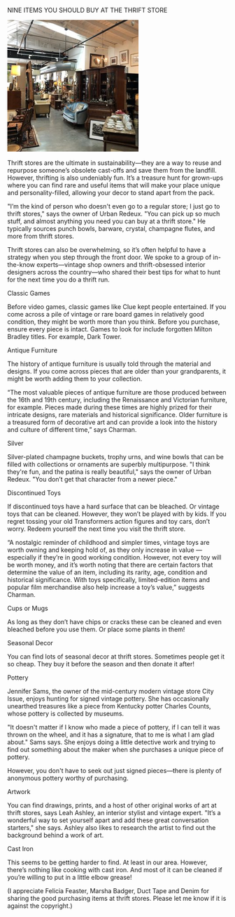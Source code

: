 NINE ITEMS YOU SHOULD BUY AT THE THRIFT STORE


![NINE ITEMS YOU SHOULD BUY AT THE THRIFT STORE](https://github.com/ywangnccu/ywang/blob/main/images/ThriftStore.jpg)

Thrift stores are the ultimate in sustainability—they are a way to reuse and repurpose someone’s obsolete cast-offs and save them from the landfill. However, thrifting is also undeniably fun. 
It’s a treasure hunt for grown-ups where you can find rare and useful items that will make your place unique and personality-filled, allowing your decor to stand apart from the pack.

"I’m the kind of person who doesn't even go to a regular store; I just go to thrift stores," says the owner of Urban Redeux. "You can pick up so much stuff, and almost anything you need you can buy at a thrift store." 
He typically sources punch bowls, barware, crystal, champagne flutes, and more from thrift stores.

Thrift stores can also be overwhelming, so it’s often helpful to have a strategy when you step through the front door. We spoke to a group of in-the-know experts—vintage shop owners and thrift-obsessed interior designers across the country—who shared their best tips for what to hunt for the next time you do a thrift run.

Classic Games

Before video games, classic games like Clue kept people entertained. If you come across a pile of vintage or rare board games in relatively good condition, they might be worth more than you think. 
Before you purchase, ensure every piece is intact. Games to look for include forgotten Milton Bradley titles. For example, Dark Tower.

Antique Furniture

The history of antique furniture is usually told through the material and designs. If you come across pieces that are older than your grandparents, it might be worth adding them to your collection.

“The most valuable pieces of antique furniture are those produced between the 16th and 19th century, including the Renaissance and Victorian furniture, 
for example. Pieces made during these times are highly prized for their intricate designs, rare materials and historical significance. Older furniture is a treasured form of decorative art and can provide a look into the history and culture of different time,” says Charman.

Silver

Silver-plated champagne buckets, trophy urns, and wine bowls that can be filled with collections or ornaments are superbly multipurpose. "I think they're fun, and the patina is really beautiful," says the owner of Urban Redeux. "You don’t get that character from a newer piece."

Discontinued Toys

If discontinued toys have a hard surface that can be bleached.  Or vintage toys that can be cleaned. However, they won’t be played with by kids. 
If you regret tossing your old Transformers action figures and toy cars, don’t worry. Redeem yourself the next time you visit the thrift store.

“A nostalgic reminder of childhood and simpler times, vintage toys are worth owning and keeping hold of, as they only increase in value — especially if they’re in good working condition. 
However, not every toy will be worth money, and it’s worth noting that there are certain factors that determine the value of an item, 
including its rarity, age, condition and historical significance. With toys specifically, limited-edition items and popular film merchandise also help increase a toy’s value,” suggests Charman.

Cups or Mugs

As long as they don’t have chips or cracks these can be cleaned and even bleached before you use them.  Or place some plants in them!

Seasonal Decor

You can find lots of seasonal decor at thrift stores.  Sometimes people get it so cheap.  They buy it before the season and then donate it after!

Pottery

Jennifer Sams, the owner of the mid-century modern vintage store City Issue, enjoys hunting for signed vintage pottery. 
She has occasionally unearthed treasures like a piece from Kentucky potter Charles Counts, whose pottery is collected by museums.

"It doesn't matter if I know who made a piece of pottery, if I can tell it was thrown on the wheel, and it has a signature, that to me is what I am glad about." Sams says. 
She enjoys doing a little detective work and trying to find out something about the maker when she purchases a unique piece of pottery.

However, you don't have to seek out just signed pieces—there is plenty of anonymous pottery worthy of purchasing.

Artwork

You can find drawings, prints, and a host of other original works of art at thrift stores, says Leah Ashley, an interior stylist and vintage expert. "It’s a wonderful way to set yourself apart and add these great conversation starters," 
she says. Ashley also likes to research the artist to find out the background behind a work of art.

Cast Iron

This seems to be getting harder to find.  At least in our area.  However, there’s nothing like cooking with cast iron.  And most of it can be cleaned if you’re willing to put in a little elbow grease!


(I appreciate Felicia Feaster, Marsha Badger, Duct Tape and Denim for sharing the good purchasing items at thrift stores. Please let me know if it is against the copyright.)
